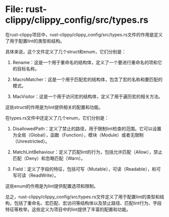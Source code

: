 # File: rust-clippy/clippy_config/src/types.rs

在rust-clippy项目中，rust-clippy/clippy_config/src/types.rs文件的作用是定义了用于配置lint的类型和结构。

具体来说，这个文件定义了几个struct和enum，它们分别是：

1. Rename：这是一个用于重命名的结构体，定义了一个要进行重命名的项和它的目标名称。

2. MacroMatcher：这是一个用于匹配宏的结构体，包含了宏的名称和要匹配的模式。

3. MacVisitor：这是一个用于访问宏的结构体，定义了用于遍历宏的相关方法。

这些struct的作用是为lint提供相关的配置和功能。

在types.rs文件中还定义了几个enum，它们分别是：

1. DisallowedPath：定义了禁止的路径，用于限制lint检查的范围。它可以设置为全局（Global），函数（Function），模块（Module）或者无限制（Unrestricted）。

2. MatchLintBehaviour：定义了匹配lint的行为，包括允许匹配（Allow），禁止匹配（Deny）和忽略匹配（Warn）。

3. Field：定义了字段的特征，包括可写（Mutable），可读（Readable），和可写可读（ReadWrite）。

这些enum的作用是为lint提供配置选项和限制。

总之，rust-clippy/clippy_config/src/types.rs文件定义了用于配置lint的类型和结构，包括了重命名、宏匹配、宏访问等结构体以及禁止路径、匹配lint行为、字段特征等枚举。这些定义为项目中的lint提供了丰富的配置和功能。

